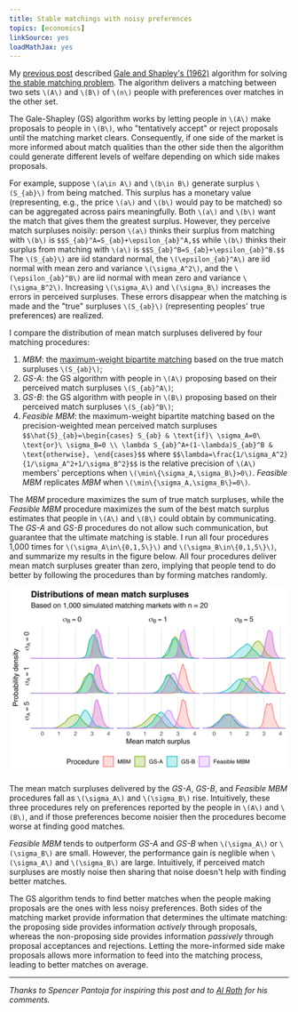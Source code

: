 ```yaml
---
title: Stable matchings with noisy preferences
topics: [economics]
linkSource: yes
loadMathJax: yes
---
```


My [previous post](/blog/stable-matchings/) described [Gale and Shapley's (1962)](https://doi.org/10.2307/2312726) algorithm for solving [the stable matching problem](https://en.wikipedia.org/wiki/Stable_marriage_problem).
The algorithm delivers a matching between two sets `\(A\)` and `\(B\)` of `\(n\)` people with preferences over matches in the other set.

The Gale-Shapley (GS) algorithm works by letting people in `\(A\)` make proposals to people in `\(B\)`, who "tentatively accept" or reject proposals until the matching market clears.
Consequently, if one side of the market is more informed about match qualities than the other side then the algorithm could generate different levels of welfare depending on which side makes proposals.

For example, suppose `\(a\in A\)` and `\(b\in B\)` generate surplus `\(S_{ab}\)` from being matched.
This surplus has a monetary value (representing, e.g., the price `\(a\)` and `\(b\)` would pay to be matched) so can be aggregated across pairs meaningfully.
Both `\(a\)` and `\(b\)` want the match that gives them the greatest surplus.
However, they perceive match surpluses noisily: person `\(a\)` thinks their surplus from matching with `\(b\)` is
`$$S_{ab}^A=S_{ab}+\epsilon_{ab}^A,$$`
while `\(b\)` thinks their surplus from matching with `\(a\)` is
`$$S_{ab}^B=S_{ab}+\epsilon_{ab}^B.$$`
The `\(S_{ab}\)` are iid standard normal, the `\(\epsilon_{ab}^A\)` are iid normal with mean zero and variance `\(\sigma_A^2\)`, and the `\(\epsilon_{ab}^B\)` are iid normal with mean zero and variance `\(\sigma_B^2\)`.
Increasing `\(\sigma_A\)` and `\(\sigma_B\)` increases the errors in perceived surpluses.
These errors disappear when the matching is made and the "true" surpluses `\(S_{ab}\)` (representing peoples' true preferences) are realized.

I compare the distribution of mean match surpluses delivered by four matching procedures:

1. *MBM*: the [maximum-weight bipartite matching](https://en.wikipedia.org/wiki/Maximum_weight_matching) based on the true match surpluses `\(S_{ab}\)`;
2. *GS-A*: the GS algorithm with people in `\(A\)` proposing based on their perceived match surpluses `\(S_{ab}^A\)`;
3. *GS-B*: the GS algorithm with people in `\(B\)` proposing based on their perceived match surpluses `\(S_{ab}^B\)`;
4. *Feasible MBM*: the maximum-weight bipartite matching based on the precision-weighted mean perceived match surpluses
  `$$\hat{S}_{ab}=\begin{cases}
  S_{ab} & \text{if}\ \sigma_A=0\ \text{or}\ \sigma_B=0 \\
  \lambda S_{ab}^A+(1-\lambda)S_{ab}^B & \text{otherwise},
  \end{cases}$$`
  where
  `$$\lambda=\frac{1/\sigma_A^2}{1/\sigma_A^2+1/\sigma_B^2}$$`
  is the relative precision of `\(A\)` members' perceptions when `\(\min\{\sigma_A,\sigma_B\}>0\)`.
  *Feasible MBM* replicates *MBM* when `\(\min\{\sigma_A,\sigma_B\}=0\)`.

The *MBM* procedure maximizes the sum of true match surpluses, while the *Feasible MBM* procedure maximizes the sum of the best match surplus estimates that people in `\(A\)` and `\(B\)` could obtain by communicating.
The *GS-A* and *GS-B* procedures do not allow such communication, but guarantee that the ultimate matching is stable.
I run all four procedures 1,000 times for `\(\sigma_A\in\{0,1,5\}\)` and `\(\sigma_B\in\{0,1,5\}\)`, and summarize my results in the figure below.
All four procedures deliver mean match surpluses greater than zero, implying that people tend to do better by following the procedures than by forming matches randomly.

![](figures/summary-1.svg)

The mean match surpluses delivered by the *GS-A*, *GS-B*, and *Feasible MBM* procedures fall as `\(\sigma_A\)` and `\(\sigma_B\)` rise.
Intuitively, these three procedures rely on preferences reported by the people in `\(A\)` and `\(B\)`, and if those preferences become noisier then the procedures become worse at finding good matches.

*Feasible MBM* tends to outperform *GS-A* and *GS-B* when `\(\sigma_A\)` or `\(\sigma_B\)` are small.
However, the performance gain is neglible when `\(\sigma_A\)` and `\(\sigma_B\)` are large.
Intuitively, if perceived match surpluses are mostly noise then sharing that noise doesn't help with finding better matches.

The GS algorithm tends to find better matches when the people making proposals are the ones with less noisy preferences.
Both sides of the matching market provide information that determines the ultimate matching: the proposing side provides information *actively* through proposals, whereas the non-proposing side provides information *passively* through proposal acceptances and rejections.
Letting the more-informed side make proposals allows more information to feed into the matching process, leading to better matches on average.

---

*Thanks to Spencer Pantoja for inspiring this post and to [Al Roth](https://web.stanford.edu/~alroth/) for his comments.*

